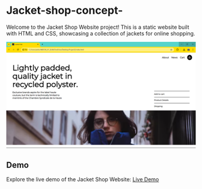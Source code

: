# Jacket-shop-concept-
Welcome to the Jacket Shop Website project! This is a static website built with HTML and CSS, showcasing a collection of jackets for online shopping.
<p><img src="Jacket-Shop-View.png" alt="Jacket Shop Website Preview"></p>

<h2 id="demo">Demo</h2>
<p>Explore the live demo of the Jacket Shop Website: <a href=" https://ashish08kothari.github.io/Jacket-shop-concept-/">Live Demo</a></p>
